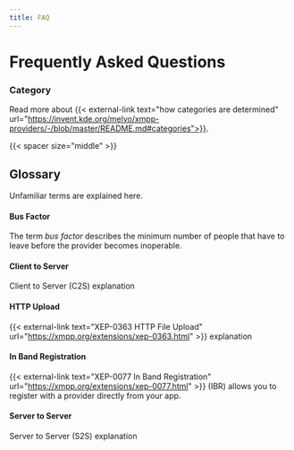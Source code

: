 ```yaml
---
title: FAQ
---
```


# Frequently Asked Questions

### Category

Read more about {{< external-link text="how categories are determined" url="https://invent.kde.org/melvo/xmpp-providers/-/blob/master/README.md#categories">}}.

{{< spacer size="middle" >}}

## Glossary

Unfamiliar terms are explained here.

#### Bus Factor

The term _bus factor_ describes the minimum number of people that have to leave before the provider becomes inoperable.

#### Client to Server

Client to Server (C2S) explanation

#### HTTP Upload

{{< external-link text="XEP-0363 HTTP File Upload" url="https://xmpp.org/extensions/xep-0363.html" >}} explanation

#### In Band Registration

{{< external-link text="XEP-0077 In Band Registration" url="https://xmpp.org/extensions/xep-0077.html" >}} (IBR) allows you to register with a provider directly from your app.

#### Server to Server

Server to Server (S2S) explanation

